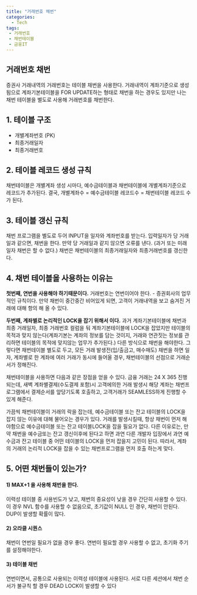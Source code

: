 ```yaml
---
title: "거래번호 채번"
categories:
  - Tech
tags: 
 - 거래번호
 - 채번테이블
 - 금융IT
---
```


## 거래번호 채번

증권사 거래내역의 거래번호는 테이블 채번을 사용한다. 거래내역이 계좌기준으로 생성됨으로 계좌기본테이블을 FOR UPDATE하는 형태로 채번을 하는 경우도 있지만 나는 채번 테이블을 별도로 사용해 거래번호를 채번한다.

## 1. 테이블 구조

- 개별계좌번호 (PK)
- 최종거래일자
- 최종거래번호

## 2. 테이블 레코드 생성 규칙

채번테이블은 개별계좌 생성 시마다, 예수금테이블과 채번테이블에 개별계좌기준으로 레코드가 추가된다. 결국, 개별계좌수 = 예수금테이블 레코드수 = 채번테이블 레코드 수 가 된다.

## 3. 테이블 갱신 규칙

채번 프로그램을 별도로 두어 INPUT을 일자와 계좌번호를 받는다. 입력일자가 당 거래일과 같으면, 채번을 한다. 만약 당 거래일과 같지 않으면 오류를 낸다. (과거 또는 미래 일자 채번은 할 수 없다.) 채번은 채번테이블의 최종거래일자와 최종거래번호를 갱신한다.



## 4. 채번 테이블을 사용하는 이유는

**첫번째, 연번을 사용해야 하기때문이다.** 거래번호는 연번이어야 한다. - 증권회사의 업무적인 규칙이다. 만약 채번이 중간중간 비어있게 되면, 고객이 거래내역을 보고 숨겨진 거래에 대해 항의 해 올 수 있다.

**두번째, 계좌별로 논리적인 LOCK을 잡기 위해서 이다.** 과거 계좌기본테이블에 채번과 최종 거래일자, 최종 거래번호 컬럼을 둬 계좌기본테이블에 LOCK을 잡았지만 테이블의 목적과 맞지 않는다(계좌기본는 계좌의 정보를 담는 것이지, 거래와 연관짓는 정보를 관리하면 테이블의 목적에 맞지않는 업무가 추가된다.) 다른 방식으로 채번을 해야한다. 그렇다면 채번테이블 별도로 두고, 모든 거래 발생전(입/출금고, 매수매도) 채번을 하면 일자, 계좌별로 한 계좌에 여러 거래가 동시에 들어올 경우, 채번테이블의 선점으로 거래순서가 정해진다.

채번테이블을 사용하면 다음과 같은 장점을 얻을 수 있다. 금융 거래는 24 X 365 진행되는데, 새벽 계좌별결제(수도결제 포함)시 고객에의한 거래 발생시 해당 계좌는 채번프로그램에서 결제순서를 앞당기도록 호출하고, 고객거래가 SEAMLESS하게 진행할 수 있게 해준다.

가끔씩 채번테이블이 거래의 락을 잡는데, 예수금테이블 또는 잔고 테이블의 LOCK을 잡지 않는 이유에 대해 물어오는 경우가 있다. 거래를 발생시킬때, 항상 채번이 먼저 해야함으로 예수금테이블 또는 잔고 테이블LOCK을 잡을 필요가 없다. 다른 이유로는, 만약 채번을 예수금또는 잔고 갱신이후에 된다고 하면 과연 다른 개발자 입장에서 과연 예수금과 잔고 테이블 중 어떤 테이블의 LOCK을 먼저 잡을지 고민이 된다. 따라서, 계좌의 거래의 논리적 LOCK을 잡을 수 있는 채번프로그램을 먼저 호출 하는게 맞다.

## 5. 어떤 채번들이 있는가?

#### 1)  MAX+1 을 사용해 채번을 한다.

이력성 테이블 중 사용빈도가 낮고, 채번의 중요성이 낮을 경우 간단히 사용할 수 있다. 이 경우 NVL 함수를 사용할 수 없음으로, 초기값이 NULL 인 경우, 채번이 안된다. DUP이 발생할 확률이 많다.

#### 2) 오라클 시퀀스

채번이 연번일 필요가 없을 경우 좋다. 연번이 필요할 경우 사용할 수 없고, 초기화 주기를 설정해야한다.

#### 3) 테이블 채번

연번이면서, 공통으로 사용되는 이력성 테이블에 사용된다. 서로 다른 세션에서 채번 순서가 불규칙 할 경우 DEAD LOCK이 발생할 수 있다